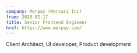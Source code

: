 ```yaml
---
company: Merpay (Mercari Inc)
from: 2020-02-17
title: Senior Frontend Engineer
href: https://www.merpay.com/
---
```


Client Architect, UI developer, Product development
